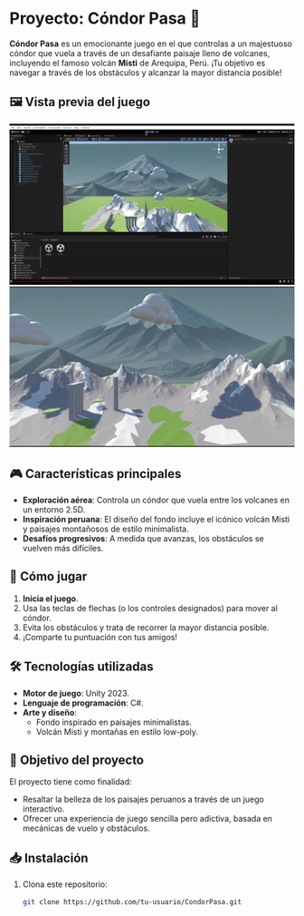 # Proyecto: Cóndor Pasa 🦅

**Cóndor Pasa** es un emocionante juego en el que controlas a un majestuoso cóndor que vuela a través de un desafiante paisaje lleno de volcanes, incluyendo el famoso volcán **Misti** de Arequipa, Perú. ¡Tu objetivo es navegar a través de los obstáculos y alcanzar la mayor distancia posible!

## 🖼️ Vista previa del juego
![Desmostracion del juego](imagenesReadme/nive1.gif)
![Condor Pasa](imagenesReadme/2024-12-04_22-13.png)

## 🎮 Características principales
- **Exploración aérea**: Controla un cóndor que vuela entre los volcanes en un entorno 2.5D.
- **Inspiración peruana**: El diseño del fondo incluye el icónico volcán Misti y paisajes montañosos de estilo minimalista.
- **Desafíos progresivos**: A medida que avanzas, los obstáculos se vuelven más difíciles.

## 🚀 Cómo jugar
1. **Inicia el juego**.
2. Usa las teclas de flechas (o los controles designados) para mover al cóndor.
3. Evita los obstáculos y trata de recorrer la mayor distancia posible.
4. ¡Comparte tu puntuación con tus amigos!

## 🛠️ Tecnologías utilizadas
- **Motor de juego**: Unity 2023.
- **Lenguaje de programación**: C#.
- **Arte y diseño**:
  - Fondo inspirado en paisajes minimalistas.
  - Volcán Misti y montañas en estilo low-poly.

## 🌟 Objetivo del proyecto
El proyecto tiene como finalidad:
- Resaltar la belleza de los paisajes peruanos a través de un juego interactivo.
- Ofrecer una experiencia de juego sencilla pero adictiva, basada en mecánicas de vuelo y obstáculos.

## 📥 Instalación
1. Clona este repositorio:
   ```bash
   git clone https://github.com/tu-usuario/CondorPasa.git
